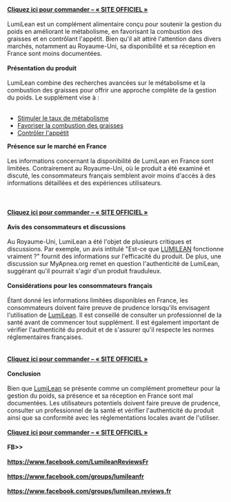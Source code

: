 <div class="block-container lbContainer" data-xf-init="lightbox select-to-quote" data-message-selector=".js-post" data-lb-id="thread-86256" data-lb-universal="0">
<div class="block-body js-replyNewMessageContainer">
<article id="js-post-170340" class="message message--post js-post js-inlineModContainer  " data-author="Guuioggoopp" data-content="post-170340">
<div class="message-inner">
<div class="message-cell message-cell--main">
<div class="message-main js-quickEditTarget">
<div class="message-content js-messageContent">
<div class="message-userContent lbContainer js-lbContainer " data-lb-id="post-170340" data-lb-caption-desc="Guuioggoopp &middot; Feb 18, 2025 at 5:47 AM">
<article class="message-body js-selectToQuote">
<div class="bbWrapper"><a class="link link--external" href="https://getdeal24x7.com/lumilean-fr-buy" target="_blank" rel="nofollow ugc noopener"><img class="bbImage " src="https://blogger.googleusercontent.com/img/b/R29vZ2xl/AVvXsEh8bp6tA0ie2XWcGs-pxq9uQvZfQvZr9dd1E1-xwEYgYTW07GlNKbnswDY3of9obG1s9xkwBwBSwVuxmtEEpqaVXVaPypNsjfZXde6uaXFFJ2pU5qdXSPbNxPVqT5k3Csp0_eyOdQ74PPaaKSDfnPLdMuqxsP0xpHG2dtTyCLNAruLHT8Xx-gaO7IMd3LaU/w413-h258/Lumilean.jpg" alt="" width="" height="" data-url="https://blogger.googleusercontent.com/img/b/R29vZ2xl/AVvXsEh8bp6tA0ie2XWcGs-pxq9uQvZfQvZr9dd1E1-xwEYgYTW07GlNKbnswDY3of9obG1s9xkwBwBSwVuxmtEEpqaVXVaPypNsjfZXde6uaXFFJ2pU5qdXSPbNxPVqT5k3Csp0_eyOdQ74PPaaKSDfnPLdMuqxsP0xpHG2dtTyCLNAruLHT8Xx-gaO7IMd3LaU/w413-h258/Lumilean.jpg" /></a><br /><strong><a class="link link--external" href="https://getdeal24x7.com/lumilean-fr-buy" target="_blank" rel="nofollow ugc noopener"><u>Cliquez ici pour commander &ndash; &laquo; SITE OFFICIEL &raquo;</u></a></strong><br /><br />LumiLean est un compl&eacute;ment alimentaire con&ccedil;u pour soutenir la gestion du poids en am&eacute;liorant le m&eacute;tabolisme, en favorisant la combustion des graisses et en contr&ocirc;lant l'app&eacute;tit. Bien qu'il ait attir&eacute; l'attention dans divers march&eacute;s, notamment au Royaume-Uni, sa disponibilit&eacute; et sa r&eacute;ception en France sont moins document&eacute;es.<br /><br /><strong>Pr&eacute;sentation du produit</strong><br /><br />LumiLean combine des recherches avanc&eacute;es sur le m&eacute;tabolisme et la combustion des graisses pour offrir une approche compl&egrave;te de la gestion du poids. Le suppl&eacute;ment vise &agrave; :<br /><br />
<ul>
<li data-xf-list-type="ul"><a class="link link--external" href="https://www.facebook.com/LumileanReviewsFr" target="_blank" rel="nofollow ugc noopener">Stimuler le taux de m&eacute;tabolisme</a></li>
<li data-xf-list-type="ul"><a class="link link--external" href="https://www.facebook.com/groups/lumileanfr" target="_blank" rel="nofollow ugc noopener">Favoriser la combustion des graisses</a></li>
<li data-xf-list-type="ul"><a class="link link--external" href="https://www.facebook.com/groups/lumilean.reviews.fr" target="_blank" rel="nofollow ugc noopener">Contr&ocirc;ler l'app&eacute;tit</a></li>
</ul>
<strong>Pr&eacute;sence sur le march&eacute; en France</strong><br /><br />Les informations concernant la disponibilit&eacute; de LumiLean en France sont limit&eacute;es. Contrairement au Royaume-Uni, o&ugrave; le produit a &eacute;t&eacute; examin&eacute; et discut&eacute;, les consommateurs fran&ccedil;ais semblent avoir moins d'acc&egrave;s &agrave; des informations d&eacute;taill&eacute;es et des exp&eacute;riences utilisateurs.<br /><br /><br /><a class="link link--external" href="https://getdeal24x7.com/lumilean-fr-buy" target="_blank" rel="nofollow ugc noopener"><img class="bbImage " src="https://blogger.googleusercontent.com/img/b/R29vZ2xl/AVvXsEjSgHQ6ktwC9-pceLy2djpr0pdpKzZmLIk_qpuC9m6v9OXGkgvD9KHcthP2Hnwktcoeo6E2-FjeLMkBt7eWEMo3GLMc-HEcXjvFMZ7r5ow7P-w6UYIp41qcIiPUxQuG7nkduZKWVPe1pFBAAHpciJJWyOMipZQ0gezXJ1F0HAACok2KK_ZNvgymRkf79ngm/w370-h370/LumiLean4.webp" alt="" width="" height="" data-url="https://blogger.googleusercontent.com/img/b/R29vZ2xl/AVvXsEjSgHQ6ktwC9-pceLy2djpr0pdpKzZmLIk_qpuC9m6v9OXGkgvD9KHcthP2Hnwktcoeo6E2-FjeLMkBt7eWEMo3GLMc-HEcXjvFMZ7r5ow7P-w6UYIp41qcIiPUxQuG7nkduZKWVPe1pFBAAHpciJJWyOMipZQ0gezXJ1F0HAACok2KK_ZNvgymRkf79ngm/w370-h370/LumiLean4.webp" /></a><br /><br /><strong><a class="link link--external" href="https://getdeal24x7.com/lumilean-fr-buy" target="_blank" rel="nofollow ugc noopener"><u>Cliquez ici pour commander &ndash; &laquo; SITE OFFICIEL &raquo;</u></a><br /><br />Avis des consommateurs et discussions</strong><br /><br />Au Royaume-Uni, LumiLean a &eacute;t&eacute; l'objet de plusieurs critiques et discussions. Par exemple, un avis intitul&eacute; "Est-ce que&nbsp;<a class="link link--external" href="https://www.facebook.com/LumileanReviewsFr" target="_blank" rel="nofollow ugc noopener">LUMILEAN</a>&nbsp;fonctionne vraiment ?" fournit des informations sur l'efficacit&eacute; du produit. De plus, une discussion sur MyApnea.org remet en question l'authenticit&eacute; de LumiLean, sugg&eacute;rant qu'il pourrait s'agir d'un produit frauduleux.<br /><br /><strong>Consid&eacute;rations pour les consommateurs fran&ccedil;ais</strong><br /><br />&Eacute;tant donn&eacute; les informations limit&eacute;es disponibles en France, les consommateurs doivent faire preuve de prudence lorsqu'ils envisagent l'utilisation de&nbsp;<a class="link link--external" href="https://www.facebook.com/groups/lumilean.reviews.fr" target="_blank" rel="nofollow ugc noopener">LumiLean</a>. Il est conseill&eacute; de consulter un professionnel de la sant&eacute; avant de commencer tout suppl&eacute;ment. Il est &eacute;galement important de v&eacute;rifier l'authenticit&eacute; du produit et de s'assurer qu'il respecte les normes r&eacute;glementaires fran&ccedil;aises.<br /><br /><a class="link link--external" href="https://getdeal24x7.com/lumilean-fr-buy" target="_blank" rel="nofollow ugc noopener"><img class="bbImage " src="https://blogger.googleusercontent.com/img/b/R29vZ2xl/AVvXsEi9T-i4c2PhYwGA-zhyphenhyphenqNT04eHsY0nM132Qz1ePpYIFJF2lcHlzwBJNbERf8ZmTNLpm00wYqD2HRN0_bTOnUIVFhumHz2K1lpI0UjMSJfytXXLuPsHhpzrIReQw01YMXJJszJwom1r0FoDgPUriCNA-z7bP09CI4PtXuvFnRZRPwSK5szBwJfny2diXoIxC/w465-h262/Lumilean5.jpg" alt="" width="" height="" data-url="https://blogger.googleusercontent.com/img/b/R29vZ2xl/AVvXsEi9T-i4c2PhYwGA-zhyphenhyphenqNT04eHsY0nM132Qz1ePpYIFJF2lcHlzwBJNbERf8ZmTNLpm00wYqD2HRN0_bTOnUIVFhumHz2K1lpI0UjMSJfytXXLuPsHhpzrIReQw01YMXJJszJwom1r0FoDgPUriCNA-z7bP09CI4PtXuvFnRZRPwSK5szBwJfny2diXoIxC/w465-h262/Lumilean5.jpg" /></a><br /><br /><strong><a class="link link--external" href="https://getdeal24x7.com/lumilean-fr-buy" target="_blank" rel="nofollow ugc noopener"><u>Cliquez ici pour commander &ndash; &laquo; SITE OFFICIEL &raquo;</u></a><br /><br />Conclusion</strong><br /><br />Bien que&nbsp;<a class="link link--external" href="https://www.facebook.com/groups/lumileanfr" target="_blank" rel="nofollow ugc noopener">LumiLean</a>&nbsp;se pr&eacute;sente comme un compl&eacute;ment prometteur pour la gestion du poids, sa pr&eacute;sence et sa r&eacute;ception en France sont mal document&eacute;es. Les utilisateurs potentiels doivent faire preuve de prudence, consulter un professionnel de la sant&eacute; et v&eacute;rifier l'authenticit&eacute; du produit ainsi que sa conformit&eacute; avec les r&eacute;glementations locales avant de l'utiliser.<br /><br /><strong><a class="link link--external" href="https://getdeal24x7.com/lumilean-fr-buy" target="_blank" rel="nofollow ugc noopener"><u>Cliquez ici pour commander &ndash; &laquo; SITE OFFICIEL &raquo;</u></a><br /><br />FB&gt;&gt;<br /><br /><a class="link link--external" href="https://www.facebook.com/LumileanReviewsFr" target="_blank" rel="nofollow ugc noopener">https://www.facebook.com/LumileanReviewsFr</a><br /><br /><a class="link link--external" href="https://www.facebook.com/groups/lumileanfr" target="_blank" rel="nofollow ugc noopener">https://www.facebook.com/groups/lumileanfr</a><br /><br /><a class="link link--external" href="https://www.facebook.com/groups/lumilean.reviews.fr" target="_blank" rel="nofollow ugc noopener">https://www.facebook.com/groups/lumilean.reviews.fr</a></strong></div>
<div class="js-selectToQuoteEnd">&nbsp;</div>
</article>
</div>
</div>
<footer class="message-footer"></footer></div>
</div>
</div>
</article>
</div>
</div>
<div class="block-outer block-outer--after">&nbsp;</div>
